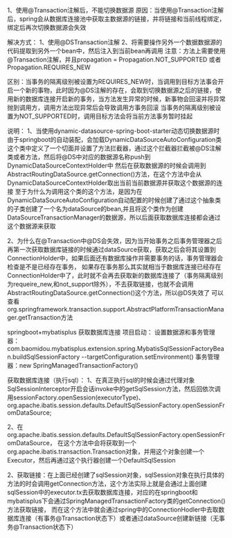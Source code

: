 1、使用@Transaction注解后，不能切换数据源
原因：当使用@Transaction注解后，spring会从数据库连接池中获取主数据源的链接，并将链接和当前线程绑定，绑定后再次切换数据源会失效

解决方式：
1、使用@DSTransaction注解
2、将需要操作另外一个数据数据源的代码提取到另外一个bean中，然后注入到当前bean再调用
注意：方法上需要使用@Transaction注解，并且propagation = Propagation.NOT_SUPPORTED 或者 Propagation.REQUIRES_NEW

区别：当事务的隔离级别被设置为REQUIRES_NEW时，当调用到目标方法事会开启一个新的事物，此时因为@DS注解的存在，会取到切换数据源之后的链接，使用新的数据库连接开启新的事务，当方法发生异常的时候，新事物会回滚并将异常抛到调用方，调用方法出现异常后会导致调用方事务回滚
当事务的隔离级别被设置为NOT_SUPPORTED时，调用目标方法会将当前方法事务暂时挂起


说明：
1、当使用dynamic-datasource-spring-boot-starter动态切换数据源时由于springboot的自动装配，会加载DynamicDataSourceAutoConfiguration类
这个类中定义了一个切面并设置了方法拦截器，通过这个拦截器拦截被@DS注解类或者方法，然后将@DS中对应的数据源名称push到DynamicDataSourceContextHolder中
然后在获取数据源的时候会调用到AbstractRoutingDataSource.getConnection()方法，在这个方法中会从DynamicDataSourceContextHolder取出当前当前数据源并获取这个数据源的连接
至于为什么为调用这个类的这个方法，是因为在DynamicDataSourceAutoConfiguration自动配置的时候创建了通过这个抽象类的子类创建了一个名为dataSource的bean,并且将这个类作为创建DataSourceTransactionManager的数据源，所以后面获取数据库连接都会通过这个数据源来获取

2、为什么在@Transaction中@DS会失效，因为当开始事务之后事务管理器之后再第一次获取数据库链接的时候通过dataSource获取，获取之后会将其设置到ConnectionHolder中，如果后面还有数据库操作并需要事务的话，事务管理器会检查是不是已经存在事务，
如果存在事务那么其实就相当于数据库连接已经存在ConnectionHolder中了，此时就不会再去获取新的数据库连接了（事务隔离级别为requeire_new,和not_support除外），不去获取链接，也就不会调用AbstractRoutingDataSource.getConnection()这个方法，所以@DS失效了
可以查看org.springframework.transaction.support.AbstractPlatformTransactionManager.getTransaction方法


springboot+mybatisplus 获取数据库连接
项目启动：
设置数据源和事务管理器：com.baomidou.mybatisplus.extension.spring.MybatisSqlSessionFactoryBean.buildSqlSessionFactory
--targetConfiguration.setEnvironment()
事务管理器：new SpringManagedTransactionFactory()

获取数据库连接（执行sql）：
1、在真正执行sql的时候会通过代理对象SqlSessionInterceptor开启会话invoke中的getSqlSession方法，然后回依次调用sessionFactory.openSession(executorType)、org.apache.ibatis.session.defaults.DefaultSqlSessionFactory.openSessionFromDataSource;

2、在org.apache.ibatis.session.defaults.DefaultSqlSessionFactory.openSessionFromDataSource，
在这个方法中会将获取到一个org.apache.ibatis.transaction.Transaction对象，并用这个对象创建一个Executor，然后再通过这个执行器创建一个DefaultSqlSession

2、获取链接：在上面已经创建了sqlSession对象，sqlSession对象在执行具体的方法的时会调用getConnection方法，这个方法实际上就是会通过上面创建sqlSession中的executor.tx去获取数据库连接，对应的在springboot和mybatisplus下会通过SpringManagedTransactionFactory类的getConnection()方法获取链接，
而在这个方法中就会通过spring中的ConnectionHodler中去取数据库连接（有事务@Transaction状态下）或者通过dataSource创建新链接（无事务@Transaction状态下）


